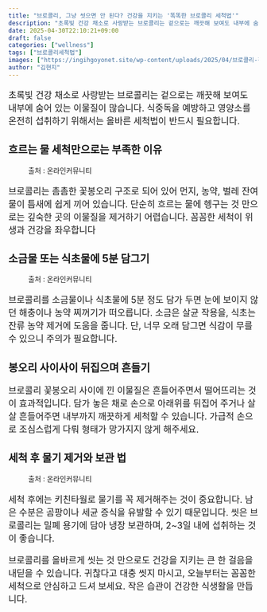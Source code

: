 ```yaml
---
title: "브로콜리, 그냥 씻으면 안 된다? 건강을 지키는 '똑똑한 브로콜리 세척법'"
description: "초록빛 건강 채소로 사랑받는 브로콜리는 겉으로는 깨끗해 보여도 내부에 숨어 있는 이물질이 많습니다. 식중독을 예방하고 영양소를 온전히 섭취하기 위해서는 올바른 세척법이 반드시 필요합니다."
date: 2025-04-30T22:10:21+09:00
draft: false
categories: ["wellness"]
tags: ["브로콜리세척법"]
images: ["https://ingihgoyonet.site/wp-content/uploads/2025/04/브로콜리-건강-1024x683.jpg", "https://ingihgoyonet.site/wp-content/uploads/2025/04/브로콜리세척-1024x738.jpg", "https://ingihgoyonet.site/wp-content/uploads/2025/04/브로콜리세척후-건조-1024x683.png"]
author: "김현지"
---
```


<p style="font-size:18px">초록빛 건강 채소로 사랑받는 브로콜리는 겉으로는 깨끗해 보여도 내부에 숨어 있는 이물질이 많습니다. 식중독을 예방하고 영양소를 온전히 섭취하기 위해서는 올바른 세척법이 반드시 필요합니다.</p> <h2 >흐르는 물 세척만으로는 부족한 이유</h2> <figure ><img src="https://ingihgoyonet.site/wp-content/uploads/2025/04/브로콜리-건강-1024x683.jpg" alt="" style="aspect-ratio:16/9;object-fit:cover"/><figcaption >출처 : 온라인커뮤니티</figcaption></figure> <p style="font-size:18px">브로콜리는 촘촘한 꽃봉오리 구조로 되어 있어 먼지, 농약, 벌레 잔여물이 틈새에 쉽게 끼어 있습니다. 단순히 흐르는 물에 헹구는 것 만으로는 깊숙한 곳의 이물질을 제거하기 어렵습니다. 꼼꼼한 세척이 위생과 건강을 좌우합니다</p> <h2 >소금물 또는 식초물에 5분 담그기</h2> <figure ><img src="https://ingihgoyonet.site/wp-content/uploads/2025/04/브로콜리세척-1024x738.jpg" alt="" style="aspect-ratio:16/9;object-fit:cover"/><figcaption >출처 : 온라인커뮤니티</figcaption></figure> <p style="font-size:18px">브로콜리를 소금물이나 식초물에 5분 정도 담가 두면 눈에 보이지 않던 해충이나 농약 찌꺼기가 떠오릅니다. 소금은 살균 작용을, 식초는 잔류 농약 제거에 도움을 줍니다. 단, 너무 오래 담그면 식감이 무를 수 있으니 주의가 필요합니다.</p> <h2 >봉오리 사이사이 뒤집으며 흔들기</h2> <p style="font-size:18px">브로콜리 꽃봉오리 사이에 낀 이물질은 흔들어주면서 떨어뜨리는 것이 효과적입니다. 담가 놓은 채로 손으로 아래위를 뒤집어 주거나 살살 흔들어주면 내부까지 깨끗하게 세척할 수 있습니다. 가급적 손으로 조심스럽게 다뤄 형태가 망가지지 않게 해주세요.</p> <h2 >세척 후 물기 제거와 보관 법</h2> <figure ><img src="https://ingihgoyonet.site/wp-content/uploads/2025/04/브로콜리세척후-건조-1024x683.png" alt="" style="aspect-ratio:16/9;object-fit:cover"/><figcaption >출처 : 온라인커뮤니티</figcaption></figure> <p style="font-size:18px">세척 후에는 키친타월로 물기를 꼭 제거해주는 것이 중요합니다. 남은 수분은 곰팡이나 세균 증식을 유발할 수 있기 때문입니다. 씻은 브로콜리는 밀폐 용기에 담아 냉장 보관하며, 2~3일 내에 섭취하는 것이 좋습니다.</p> <p style="font-size:18px">브로콜리를 올바르게 씻는 것 만으로도 건강을 지키는 큰 한 걸음을 내딛을 수 있습니다. 귀찮다고 대충 씻지 마시고, 오늘부터는 꼼꼼한 세척으로 안심하고 드셔 보세요. 작은 습관이 건강한 식생활을 만듭니다.</p>